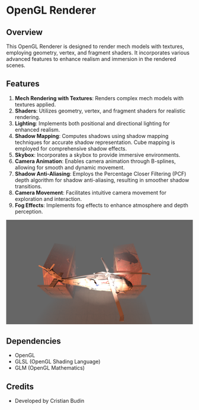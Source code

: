 # OpenGL Renderer

## Overview
This OpenGL Renderer is designed to render mech models with textures, employing geometry, vertex, and fragment shaders. It incorporates various advanced features to enhance realism and immersion in the rendered scenes.

## Features

1. **Mech Rendering with Textures**: Renders complex mech models with textures applied.
2. **Shaders**: Utilizes geometry, vertex, and fragment shaders for realistic rendering.
3. **Lighting**: Implements both positional and directional lighting for enhanced realism.
4. **Shadow Mapping**: Computes shadows using shadow mapping techniques for accurate shadow representation. Cube mapping is employed for comprehensive shadow effects.
5. **Skybox**: Incorporates a skybox to provide immersive environments.
6. **Camera Animation**: Enables camera animation through B-splines, allowing for smooth and dynamic movement.
7. **Shadow Anti-Aliasing**: Employs the Percentage Closer Filtering (PCF) depth algorithm for shadow anti-aliasing, resulting in smoother shadow transitions.
8. **Camera Movement**: Facilitates intuitive camera movement for exploration and interaction.
9. **Fog Effects**: Implements fog effects to enhance atmosphere and depth perception.

![Scene Capture](/OpenGLApp/screenshots/Capture.PNG)

## Dependencies

- OpenGL
- GLSL (OpenGL Shading Language)
- GLM (OpenGL Mathematics)


## Credits
 - Developed by Cristian Budin

